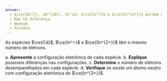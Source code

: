 ```yaml
---
answer:
  - $\ce{[Kr]}\, 4d^{10}\, 5s^2$; $\ce{In^+}$ e $\ce{Sn^{2+}}$ perdem elétrons de valência $5p$.
  - Não há diferença.
  - Nenhum.
  - Paládio.
---
```


As espécies $\ce{Cd}$, $\ce{In^+}$ e $\ce{Sn^{2+}}$ têm o mesmo número de elétrons.

a. **Apresente** a configuração eletrônica de cada espécie.
b. **Explique** possíveis diferenças nas configurações.
c. **Determine** o número de elétrons desemparelhados em cada espécie.
d. **Verifique** se existe um átomo neutro com configuração eletrônica do $\ce{In^{3+}}$.

